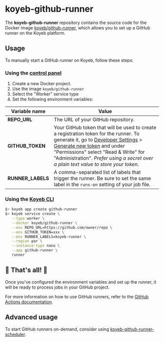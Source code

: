 # koyeb-github-runner

The **koyeb-github-runner** repository contains the source code for the Docker image [koyeb/github-runner](https://hub.docker.com/r/koyeb/github-runner/), which allows you to set up a GitHub runner on the Koyeb platform.

## Usage

To manually start a GitHub runner on Koyeb, follow these steps:

### Using the [control panel](https://app.koyeb.com/)

1. Create a new Docker project.
2. Use the image `koyeb/github-runner`
3. Select the "Worker" service type
4. Set the following environment variables:

| Variable name | Value |
|---------------|-------|
| **REPO_URL** |  The URL of your GitHub repository.
| **GITHUB_TOKEN** | Your GitHub token that will be used to create a registration token for the runner. To generate it, go to [Developer Settings](https://github.com/settings/tokens?type=beta) > [Generate new token](https://github.com/settings/personal-access-tokens/new) and under "Permissions" select "Read & Write" for "Administration". *Prefer using a secret over a plain text value to store your token.*
| **RUNNER_LABELS** | A comma-separated list of labels that trigger the runner. Be sure to set the same label in the `runs-on` setting of your job file.

### Using the [Koyeb CLI](https://github.com/koyeb/koyeb-cli)

```bash
$> koyeb app create github-runner
$> koyeb service create \
   --type worker \
   --docker koyeb/github-runner \
   --env REPO_URL=https://github.com/owner/repo \
   --env GITHUB_TOKEN=xxx \
   --env RUNNER_LABELS=koyeb-runner \
   --region par \
   --instance-type nano \
   --app github-runner \
   runner
```

## 🎉 That's all! 🎉

Once you've configured the environment variables and set up the runner, it will be ready to process jobs in your GitHub project.

For more information on how to use GitHub runners, refer to the [GitHub Actions documentation](https://docs.github.com/en/actions).

## Advanced usage

To start GitHub runners on-demand, consider using [koyeb-github-runner-scheduler](https://github.com/koyeb/koyeb-github-runner-scheduler).
